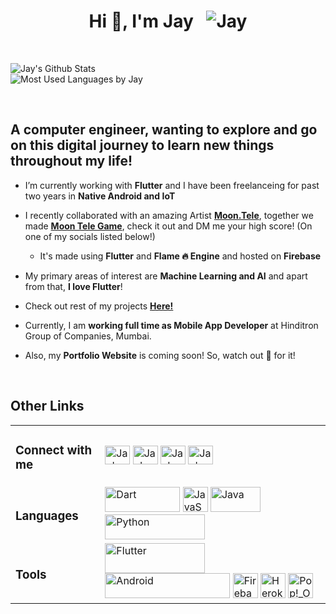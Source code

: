 <div>
<h1 align="center">Hi 👋, I'm Jay &ensp;<img src="https://komarev.com/ghpvc/?username=DetainedDeveloper&label=Visitor%20Count&color=0e75b6&style=flat" alt="Jay"/></h1>
</div>

&ensp;

<div><img src="https://github-readme-stats.vercel.app/api?username=DetainedDeveloper&show_icons=true&locale=en" alt="Jay's Github Stats"/></div>
<div><img src="https://github-readme-stats.vercel.app/api/top-langs?username=DetainedDeveloper&show_icons=true&locale=en&layout=compact" alt="Most Used Languages by Jay"/></div>

&ensp;

<div>
<h2>A computer engineer, wanting to explore and go on this digital journey to learn new things throughout my life!</h3>
</div>

- I’m currently working with **Flutter** and I have been freelanceing for past two years in **Native Android and IoT**

- I recently collaborated with an amazing Artist [**Moon.Tele**](https://instagram.com/moon.tele), together we made [**Moon Tele Game**](https://moontelegame.web.app/), check it out and DM me your high score! (On one of my socials listed below!)

    - It's made using **Flutter** and **Flame 🔥 Engine** and hosted on **Firebase**
    
- My primary areas of interest are **Machine Learning and AI** and apart from that, **I love Flutter**!

- Check out rest of my projects [**Here!**](https://github.com/DetainedDeveloper?tab=repositories)

- Currently, I am **working full time as Mobile App Developer** at Hinditron Group of Companies, Mumbai.

- Also, my **Portfolio Website** is coming soon! So, watch out 👀 for it!

&ensp;

<h2>Other Links</h2>

<table>
<tr>
<td><h3>Connect with me</h3></td>
<td>
<a href="https://www.linkedin.com/in/jay-ghadiyali" target="blank"><img align="center" src="https://raw.githubusercontent.com/rahuldkjain/github-profile-readme-generator/master/src/images/icons/Social/linked-in-alt.svg" alt="Jay's LinkedIn" height="30" width="40"/></a>
<a href="https://instagram.com/_infinite.me_" target="blank"><img align="center" src="https://raw.githubusercontent.com/rahuldkjain/github-profile-readme-generator/master/src/images/icons/Social/instagram.svg" alt="Jay's Instagram" height="30" width="40"/></a>
<a href="https://stackoverflow.com/users/10204862/" target="blank"><img align="center" src="https://raw.githubusercontent.com/rahuldkjain/github-profile-readme-generator/master/src/images/icons/Social/stack-overflow.svg" alt="Jay's StackOverflow" height="30" width="40"/></a>
<a href="https://www.youtube.com/channel/UC73ywD2xWwNncIZxZvcXGmQ" target="blank"><img align="center" src="https://raw.githubusercontent.com/rahuldkjain/github-profile-readme-generator/master/src/images/icons/Social/youtube.svg" alt="Jay's YouTube" height="30" width="40"/></a>
</td>
</tr>

<tr>
<td><h3>Languages</h3></td>
<td>
<a href="https://dart.dev/" target="_blank"><img src="https://dart.dev/assets/shared/dart/logo+text/horizontal/white-e71fb382ad5229792cc704b3ee7a88f8013e986d6e34f0956d89c453b454d0a5.svg" alt="Dart" width="120" height="40"/></a>
<a href="https://developer.mozilla.org/en-US/docs/Web/JavaScript" target="_blank"><img src="https://raw.githubusercontent.com/rahuldkjain/github-profile-readme-generator/master/src/images/icons/ProgrammingLanguages/javascript.svg" alt="JavaScript" width="40" height="40"/></a>
<a href="https://www.java.com/en/" target="_blank"><img src="https://raw.githubusercontent.com/rahuldkjain/github-profile-readme-generator/master/src/images/icons/ProgrammingLanguages/java.svg" alt="Java" width="80" height="40"/></a>
<a href="https://www.python.org/" target="_blank"><img src="https://www.python.org/static/img/python-logo.png" alt="Python" width="160" height="40"/></a>
</td>
</tr>

<tr>
<td><h3>Tools</h3></td>
<td>
<a href="https://flutter.dev" target="_blank"><img src="https://flutter.dev/assets/images/shared/brand/flutter/logo/flutter-lockup.png" alt="Flutter" width="160" height="48"/></a>
<a href="https://developer.android.com" target="_blank"><img src="https://www.gstatic.com/devrel-devsite/prod/ve2848ad92313fddfcd40baeb58a2f663fe2fd55c371a714a6bb3e329e2b15223/android/images/lockup.svg" alt="Android" width="200" height="40"/></a>
<a href="https://firebase.google.com/" target="_blank"><img src="https://www.gstatic.com/mobilesdk/160503_mobilesdk/logo/2x/firebase_28dp.png" alt="Firebase" width="40" height="40"/></a>
<a href="https://heroku.com" target="_blank"><img src="https://www.vectorlogo.zone/logos/heroku/heroku-icon.svg" alt="Heroku" width="40" height="40"/></a>
<a href="https://pop.system76.com/" target="_blank"><img src="https://raw.githubusercontent.com/rahuldkjain/github-profile-readme-generator/master/src/images/icons/Other/linux.svg" alt="Pop!_OS (Linux)" width="40" height="40"/></a>
</td>
</tr>
</table>